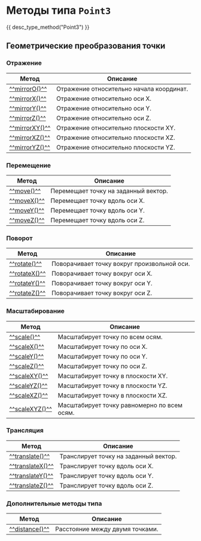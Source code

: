 # Методы типа `Point3`
{{ desc_type_method("Point3") }}

## Геометрические преобразования точки

### Отражение
| Метод                  | Описание |
|------------------------|----------|
| [^^mirrorO()^^](./mirrorO.md)     | Отражение относительно начала координат. |
| [^^mirrorX()^^](./mirrorX.md)     | Отражение относительно оси X. |
| [^^mirrorY()^^](./mirrorY.md)     | Отражение относительно оси Y. |
| [^^mirrorZ()^^](./mirrorZ.md)     | Отражение относительно оси Z. |
| [^^mirrorXY()^^](./mirrorXY.md)   | Отражение относительно плоскости XY. |
| [^^mirrorXZ()^^](./mirrorXZ.md)   | Отражение относительно плоскости XZ. |
| [^^mirrorYZ()^^](./mirrorYZ.md)   | Отражение относительно плоскости YZ. |

### Перемещение
| Метод                  | Описание |
|------------------------|----------|
| [^^move()^^](./move.md)           | Перемещает точку на заданный вектор. |
| [^^moveX()^^](./moveX.md)         | Перемещает точку вдоль оси X. |
| [^^moveY()^^](./moveY.md)         | Перемещает точку вдоль оси Y. |
| [^^moveZ()^^](./moveZ.md)         | Перемещает точку вдоль оси Z. |

### Поворот
| Метод                  | Описание |
|------------------------|----------|
| [^^rotate()^^](./rotate.md)       | Поворачивает точку вокруг произвольной оси. |
| [^^rotateX()^^](./rotateX.md)     | Поворачивает точку вокруг оси X. |
| [^^rotateY()^^](./rotateY.md)     | Поворачивает точку вокруг оси Y. |
| [^^rotateZ()^^](./rotateZ.md)     | Поворачивает точку вокруг оси Z. |

### Масштабирование
| Метод                  | Описание |
|------------------------|----------|
| [^^scale()^^](./scale.md)       | Масштабирует точку по всем осям. |
| [^^scaleX()^^](./scaleX.md)     | Масштабирует точку по оси X. |
| [^^scaleY()^^](./scaleY.md)     | Масштабирует точку по оси Y. |
| [^^scaleZ()^^](./scaleZ.md)     | Масштабирует точку по оси Z. |
| [^^scaleXY()^^](./scaleXY.md)   | Масштабирует точку в плоскости XY. |
| [^^scaleYZ()^^](./scaleYZ.md)   | Масштабирует точку в плоскости YZ. |
| [^^scaleXZ()^^](./scaleXZ.md)   | Масштабирует точку в плоскости XZ. |
| [^^scaleXYZ()^^](./scaleXYZ.md) | Масштабирует точку равномерно по всем осям. |


### Трансляция
| Метод                  | Описание |
|------------------------|----------|
| [^^translate()^^](./translate.md) | Транслирует точку на заданный вектор. |
| [^^translateX()^^](./translateX.md) | Транслирует точку вдоль оси X. |
| [^^translateY()^^](./translateY.md) | Транслирует точку вдоль оси Y. |
| [^^translateZ()^^](./translateZ.md) | Транслирует точку вдоль оси Z. |

### Дополнительные методы типа

| Метод                  | Описание |
|------------------------|----------|
| [^^distance()^^](./distance.md)          | Расстояние между двумя точками. |
